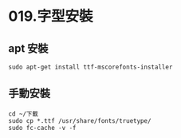 # 019.字型安裝

## apt 安裝

```shell
sudo apt-get install ttf-mscorefonts-installer
```

## 手動安裝

```shell
cd ~/下載
sudo cp *.ttf /usr/share/fonts/truetype/
sudo fc-cache -v -f
```